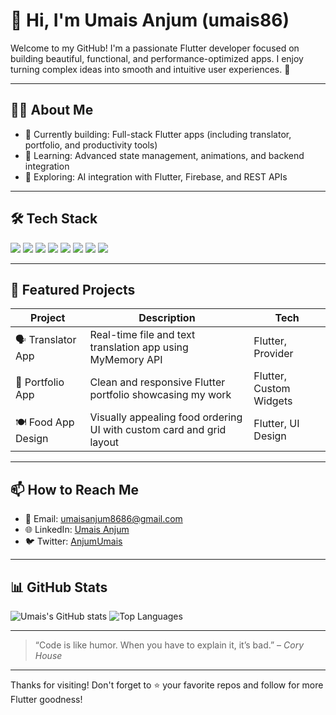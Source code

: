 # 👋 Hi, I'm Umais Anjum (umais86)

Welcome to my GitHub! I'm a passionate Flutter developer focused on building beautiful, functional, and performance-optimized apps. I enjoy turning complex ideas into smooth and intuitive user experiences. 🚀

---

## 👨‍💻 About Me

* 🔭 Currently building: Full-stack Flutter apps (including translator, portfolio, and productivity tools)
* 🌱 Learning: Advanced state management, animations, and backend integration
* 🧠 Exploring: AI integration with Flutter, Firebase, and REST APIs

---

## 🛠️ Tech Stack

<p>
  <img src="https://img.shields.io/badge/Flutter-02569B?style=for-the-badge&logo=flutter&logoColor=white"/>
  <img src="https://img.shields.io/badge/Dart-0175C2?style=for-the-badge&logo=dart&logoColor=white"/>
  <img src="https://img.shields.io/badge/Firebase-FFCA28?style=for-the-badge&logo=firebase&logoColor=black"/>
  <img src="https://img.shields.io/badge/Git-F05032?style=for-the-badge&logo=git&logoColor=white"/>
  <img src="https://img.shields.io/badge/GitHub-181717?style=for-the-badge&logo=github&logoColor=white"/>
  <img src="https://img.shields.io/badge/Provider-0A8F5C?style=for-the-badge&logo=provider&logoColor=white"/>
  <img src="https://img.shields.io/badge/REST%20API-1E90FF?style=for-the-badge"/>
  <img src="https://img.shields.io/badge/JSON-5C5C5C?style=for-the-badge"/>
</p>

---

## 💼 Featured Projects

| Project             | Description                                                          | Tech                    |
| ------------------- | -------------------------------------------------------------------- | ----------------------- |
| 🗣️ Translator App  | Real-time file and text translation app using MyMemory API           | Flutter, Provider       |
| 🧰 Portfolio App    | Clean and responsive Flutter portfolio showcasing my work            | Flutter, Custom Widgets |
| 🍽️ Food App Design | Visually appealing food ordering UI with custom card and grid layout | Flutter, UI Design      |

---

## 📫 How to Reach Me

* 📧 Email: [umaisanjum8686@gmail.com](mailto:umaisanjum8686@gmail.com)
* 🌐 LinkedIn: [Umais Anjum](https://www.linkedin.com/in/umais-anjum/)
* 🐦 Twitter: [AnjumUmais](https://x.com/AnjumUmais)

---

## 📊 GitHub Stats

![Umais's GitHub stats](https://github-readme-stats.vercel.app/api?username=umais86\&show_icons=true\&theme=radical)
![Top Languages](https://github-readme-stats.vercel.app/api/top-langs/?username=umais86\&layout=compact\&theme=radical)

---

> “Code is like humor.
> When you have to explain it, it’s bad.” – *Cory House*

---

Thanks for visiting! Don't forget to ⭐️ your favorite repos and follow for more Flutter goodness!
